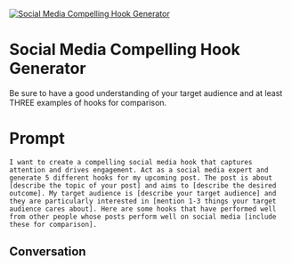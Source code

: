 
[![Social Media Compelling Hook Generator](https://flow-user-images.s3.us-west-1.amazonaws.com/prompt/VsmiPO3KzOqjADJVYziiJ/1698316689769)]()
# Social Media Compelling Hook Generator 
Be sure to have a good understanding of your target audience and at least THREE examples of hooks for comparison.

# Prompt

```
I want to create a compelling social media hook that captures attention and drives engagement. Act as a social media expert and generate 5 different hooks for my upcoming post. The post is about [describe the topic of your post] and aims to [describe the desired outcome]. My target audience is [describe your target audience] and they are particularly interested in [mention 1-3 things your target audience cares about]. Here are some hooks that have performed well from other people whose posts perform well on social media [include these for comparison].
```

## Conversation




